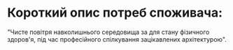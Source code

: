 # Короткий опис потреб споживача:
"Чисте повітря навколишнього середовища за для стану фізичного здоров'я, під час професійного спілкування зацікавлених архітектурою".



